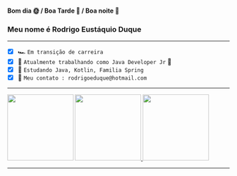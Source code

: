 
#### Bom dia 🌞 / Boa Tarde 🌄 / Boa noite 🌃
### Meu nome é Rodrigo Eustáquio Duque
___

 - [x] 🏎 `Em transição de carreira`
 - [x] 🔭 `Atualmente trabalhando como Java Developer Jr` 🍊
 - [x]  📖 `Estudando Java, Kotlin, Familia Spring`
 - [x] 💬 `Meu contato : rodrigoeduque@hotmail.com`

____
<div align=left>
<div>
    <img align=left height="150"  src="https://blog.bsource.com.br/assets/img/Tutorial.gif">
</div>
  <a href="https://github.com/rodrigoeduque">
  <img height="150em" src="https://github-readme-stats.vercel.app/api?username=rodrigoeduque&show_icons=true&theme=dark&include_all_commits=true&count_private=true"/>
  <img height="150em" src="https://github-readme-stats.vercel.app/api/top-langs/?username=rodrigoeduque&langs_count=16&theme=dark"/>
</div>

_______


